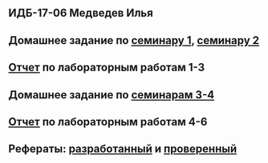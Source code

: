 ## ИДБ-17-06 Медведев Илья

## Домашнее задание по [семинару 1](https://github.com/stankin/design-part-1/wiki/sem1), [семинару 2](https://github.com/stankin/design-part-1/wiki/sem2)

## [Отчет](https://github.com/IlyaMedvedew/Medvedew.github.io/wiki/LaboratorRabota1-3) по лабораторным работам 1-3

## Домашнее задание по [семинарам 3-4]()

## [Отчет]() по лабораторным работам 4-6

## Рефераты: [разработанный](https://github.com/stankin/design-part-1/wiki/exam02-3) и [проверенный]()

